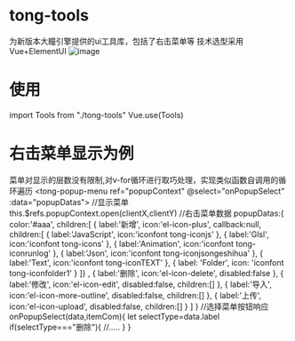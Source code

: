 # tong-tools
为新版本大瞳引擎提供的ui工具库，包括了右击菜单等
技术选型采用
Vue+ElementUI
 ![image](http://tong3d.oss-cn-shenzhen.aliyuncs.com/rightClick.png)
# 使用
import Tools from "./tong-tools"
Vue.use(Tools)
# 右击菜单显示为例
  菜单对显示的层数没有限制,对v-for循环进行取巧处理，实现类似函数自调用的循环遍历
  <tong-popup-menu ref="popupContext" @select="onPopupSelect" :data="popupDatas"></tong-popup-menu>
  //显示菜单
  this.$refs.popupContext.open(clientX,clientY)
  //右击菜单数据
   popupDatas:{
     color:'#aaa',
     children:[
         {
           label:'新增',
           icon:'el-icon-plus',
           callback:null,
           children:[
               {
                 label:'JavaScript',
                 icon:'iconfont tong-iconjs'
               },
               {
                 label:'Glsl',
                 icon:'iconfont tong-icons'
               },
               {
                 label:'Animation',
                 icon:'iconfont tong-iconrunlog'
               },
               {
                 label:'Json',
                 icon:'iconfont tong-iconjsongeshihua'
               },
               {
                 label:'Text',
                 icon:'iconfont tong-iconTEXT'
               },
               {
                 label: 'Folder',
                 icon: 'iconfont tong-iconfolder1'
               }
           ]}
         ,
         {
           label:'删除',
           icon:'el-icon-delete',
           disabled:false
         },
         {
           label:'修改',
           icon:'el-icon-edit',
           disabled:false,
           children:[]
         },
         {
           label:'导入',
           icon:'el-icon-more-outline',
           disabled:false,
           children:[]
         },
         {
           label:'上传',
           icon:'el-icon-upload',
           disabled:false,
           children:[]
         }
     ]
   }
   //选择菜单按钮响应
    onPopupSelect(data,itemCom){
       let selectType=data.label
       if(selectType==="删除"){
         //.....
       }
    }
